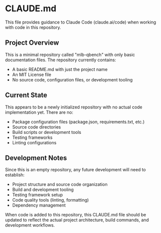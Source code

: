 # CLAUDE.md

This file provides guidance to Claude Code (claude.ai/code) when working with code in this repository.

## Project Overview

This is a minimal repository called "mlb-qbench" with only basic documentation files. The repository currently contains:
- A basic README.md with just the project name
- An MIT License file
- No source code, configuration files, or development tooling

## Current State

This appears to be a newly initialized repository with no actual code implementation yet. There are no:
- Package configuration files (package.json, requirements.txt, etc.)
- Source code directories
- Build scripts or development tools
- Testing frameworks
- Linting configurations

## Development Notes

Since this is an empty repository, any future development will need to establish:
- Project structure and source code organization
- Build and development tooling
- Testing framework setup
- Code quality tools (linting, formatting)
- Dependency management

When code is added to this repository, this CLAUDE.md file should be updated to reflect the actual project architecture, build commands, and development workflows.